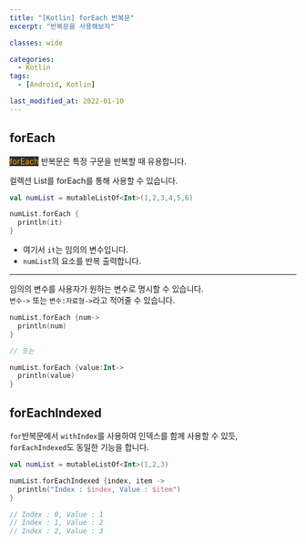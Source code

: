 ```yaml
---
title: "[Kotlin] forEach 반복문"
excerpt: "반복문을 사용해보자"

classes: wide

categories:
  - Kotlin
tags:
  - [Android, Kotlin]

last_modified_at: 2022-01-10
---
```


## forEach

<mark style="background-color: #2e2e2e; color: orange;">forEach</mark> 반복문은 특정 구문을 반복할 때 유용합니다.

컬렉션 List를 forEach를 통해 사용할 수 있습니다.

```kotlin
val numList = mutableListOf<Int>(1,2,3,4,5,6)

numList.forEach {
  println(it)
}
```

* 여기서 `it`는 임의의 변수입니다.
* `numList`의 요소를 반복 출력합니다.

___

임의의 변수를 사용자가 원하는 변수로 명시할 수 있습니다.   
`변수->` 또는 `변수:자료형->`라고 적어줄 수 있습니다.

```kotlin
numList.forEach {num->
  println(num)
}

// 또는

numList.forEach {value:Int->
  println(value)
}
```

## forEachIndexed

`for`반복문에서 `withIndex`를 사용하여 인덱스를 함께 사용할 수 있듯,   
`forEachIndexed`도 동일한 기능을 합니다.

```kotlin
val numList = mutableListOf<Int>(1,2,3)

numList.forEachIndexed {index, item ->
  println("Index : $index, Value : $item")
}

// Index : 0, Value : 1
// Index : 1, Value : 2
// Index : 2, Value : 3
```